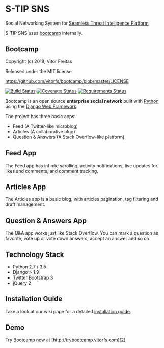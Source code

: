 # S-TIP SNS

Social Networking System for [Seamless Threat Intelligence Platform](https://github.com/s-tip/stip-common)

S-TIP SNS uses [bootcamp](https://github.com/vitorfs/bootcamp) internally.

## Bootcamp

Copyright (c) 2018, Vitor Freitas

Released under the MIT license

https://github.com/vitorfs/bootcamp/blob/master/LICENSE

[![Build Status](https://travis-ci.org/vitorfs/bootcamp.svg?branch=master)](https://travis-ci.org/vitorfs/bootcamp) [![Coverage Status](https://coveralls.io/repos/github/vitorfs/bootcamp/badge.svg?branch=master)](https://coveralls.io/github/vitorfs/bootcamp?branch=master) [![Requirements Status](https://requires.io/github/vitorfs/bootcamp/requirements.svg?branch=master)](https://requires.io/github/vitorfs/bootcamp/requirements/?branch=master)

Bootcamp is an open source **enterprise social network** built with [Python][0] using the [Django Web Framework][1].

The project has three basic apps:

* Feed (A Twitter-like microblog)
* Articles (A collaborative blog)
* Question & Answers (A Stack Overflow-like platform)

## Feed App

The Feed app has infinite scrolling, activity notifications, live updates for likes and comments, and comment tracking.


## Articles App

The Articles app is a basic blog, with articles pagination, tag filtering and draft management.


## Question & Answers App

The Q&A app works just like Stack Overflow. You can mark a question as favorite, vote up or vote down answers, accept an answer and so on.


## Technology Stack

- Python 2.7 / 3.5
- Django > 1.9
- Twitter Bootstrap 3
- jQuery 2


## Installation Guide

Take a look at our wiki page for a detailed [installation guide][3].


## Demo

Try Bootcamp now at [http://trybootcamp.vitorfs.com][2].

[0]: https://www.python.org/
[1]: https://www.djangoproject.com/
[2]: http://trybootcamp.vitorfs.com/
[3]: https://github.com/vitorfs/bootcamp/wiki/Installing-and-Running-Bootcamp
